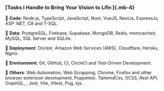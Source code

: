 ### [Tasks I Handle to Bring Your Vision to Life:]{.mb-4}

🚀 **Code**: Node.js, TypeScript, JavaScript, Nuxt, VueJS, NestJs, ExpressJs, ASP .NET, C# and T-SQL.

🚀 **Data**: PostgreSQL, Firebase, Supabase, MongoDB, Redis, memcached, MySQL, SQL Server and SQLite.

🚀 **Deployment**: Docker, Amazon Web Services (AWS), Cloudflare, Heroku, Nginx.

🚀 **Environment**: Git, GitHub, CI, CircleCi and Test-Driven Development.

🚀 **Others**: Web Automation, Web Scrapping, Chrome, Firefox and other browser extension development, Puppeteer, TailwindCss, SCSS, Rest API, GraphQL, , Jest, Vite, Vitest, Pug, ejs.

